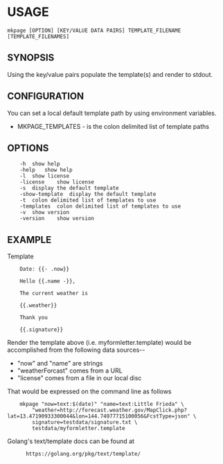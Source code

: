 # USAGE

    mkpage [OPTION] [KEY/VALUE DATA PAIRS] TEMPLATE_FILENAME [TEMPLATE_FILENAMES]

## SYNOPSIS

Using the key/value pairs populate the template(s) and render to stdout.

## CONFIGURATION

You can set a local default template path by using environment variables.

+ MKPAGE_TEMPLATES - is the colon delimited list of template paths

## OPTIONS

```
	-h	show help
	-help	show help
	-l	show license
	-license	show license
	-s	display the default template
	-show-template	display the default template
	-t	colon delimited list of templates to use
	-templates	colon delimited list of templates to use
	-v	show version
	-version	show version
```

## EXAMPLE

Template

```
    Date: {{- .now}}

    Hello {{.name -}},
    
    The current weather is

    {{.weather}}

    Thank you

	{{.signature}}
```

Render the template above (i.e. myformletter.template) would be accomplished from the following
data sources--

 + "now" and "name" are strings
 + "weatherForcast" comes from a URL
 + "license" comes from a file in our local disc

That would be expressed on the command line as follows

```shell
	mkpage "now=text:$(date)" "name=text:Little Frieda" \
		"weather=http://forecast.weather.gov/MapClick.php?lat=13.47190933300044&lon=144.74977715100056&FcstType=json" \
		signature=testdata/signature.txt \
		testdata/myformletter.template
```

Golang's text/template docs can be found at 

```
      https://golang.org/pkg/text/template/
```


